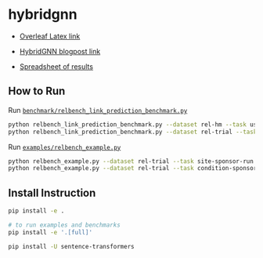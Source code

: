 # hybridgnn

- [Overleaf Latex link](https://www.overleaf.com/8255131161fxgzwccqftmz#5676c1)

- [HybridGNN blogpost link](https://docs.google.com/document/d/1kcGl9zk_pHuZ5xE9HBBVCmJa6iLiZ_yOjX9eFPpHiXw/edit)

- [Spreadsheet of results](https://docs.google.com/spreadsheets/d/1bnNurVKLCgWjgvd9fCO-NexCgU75Xql9erfn6h3Wooo/edit?usp=sharing)


## How to Run

Run [`benchmark/relbench_link_prediction_benchmark.py`](https://github.com/kumo-ai/hybridgnn/blob/master/benchmark/relbench_link_prediction_benchmark.py)

```sh
python relbench_link_prediction_benchmark.py --dataset rel-hm --task user-item-purcahse --model rhstransformer
python relbench_link_prediction_benchmark.py --dataset rel-trial --task site-sponsor-run --model hybridgnn --num_layers 4
```


Run [`examples/relbench_example.py`](https://github.com/kumo-ai/hybridgnn/blob/master/examples/relbench_example.py)

```sh
python relbench_example.py --dataset rel-trial --task site-sponsor-run --model hybridgnn --num_layers 4
python relbench_example.py --dataset rel-trial --task condition-sponsor-run --model hybridgnn --num_layers 4
```


## Install Instruction

```sh
pip install -e .

# to run examples and benchmarks
pip install -e '.[full]'

pip install -U sentence-transformers
```
